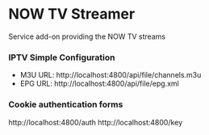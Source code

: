 # NOW TV Streamer

Service add-on providing the NOW TV streams
    
### IPTV Simple Configuration
- M3U URL: http://localhost:4800/api/file/channels.m3u
- EPG URL: http://localhost:4800/api/file/epg.xml

### Cookie authentication forms
http://localhost:4800/auth
http://localhost:4800/key